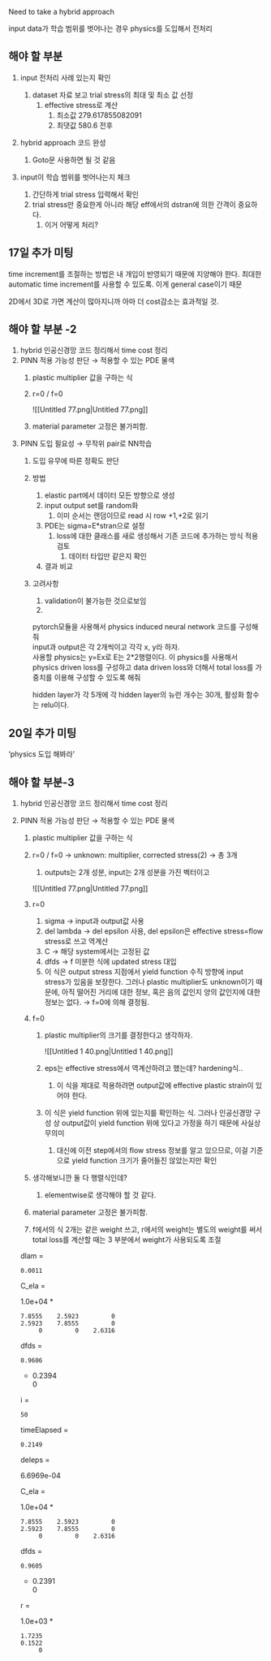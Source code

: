 Need to take a hybrid approach

input data가 학습 범위를 벗어나는 경우 physics를 도입해서 전처리

## 해야 할 부분

1. input 전처리 사례 있는지 확인
    1. dataset 자료 보고 trial stress의 최대 및 최소 값 선정
        1. effective stress로 계산
            1. 최소값 279.617855082091
            2. 최댓값 580.6 전후
2. hybrid approach 코드 완성
    1. Goto문 사용하면 될 것 같음
    
3. input이 학습 범위를 벗어나는지 체크
    1. 간단하게 trial stress 입력해서 확인
    2. trial stress만 중요한게 아니라 해당 eff에서의 dstran에 의한 간격이 중요하다.
        1. 이거 어떻게 처리?
        

  

## 17일 추가 미팅

time increment를 조절하는 방법은 내 개입이 반영되기 때문에 지양해야 한다. 최대한 automatic time increment를 사용할 수 있도록. 이게 general case이기 때문

2D에서 3D로 가면 계산이 많아지니까 아마 더 cost감소는 효과적일 것.

  

## 해야 할 부분 -2

1. hybrid 인공신경망 코드 정리해서 time cost 정리
2. PINN 적용 가능성 판단 → 적용할 수 있는 PDE 물색
    1. plastic multiplier 값을 구하는 식
    2. r=0 / f=0
        
        ![[Untitled 77.png|Untitled 77.png]]
        
    3. material parameter 고정은 불가피함.
3. PINN 도입 필요성 → 무작위 pair로 NN학습
    1. 도입 유무에 따른 정확도 판단
    2. 방법
        1. elastic part에서 데이터 모든 방향으로 생성
        2. input output set를 random화
            1. 이미 순서는 랜덤이므로 read 시 row +1,+2로 읽기
        3. PDE는 sigma=E*stran으로 설정
            1. loss에 대한 클래스를 새로 생성해서 기존 코드에 추가하는 방식 적용 검토
                1. 데이터 타입만 같은지 확인
        4. 결과 비교
    3. 고려사항
        
        1. validation이 불가능한 것으로보임
        2.   
              
            
        
        pytorch모듈을 사용해서 physics induced neural network 코드를 구성해줘  
        input과 output은 각 2개씩이고 각각 x, y라 하자.  
        사용할 physics는 y=Ex로 E는 2*2행렬이다. 이 physics를 사용해서 physics driven loss를 구성하고 data driven loss와 더해서 total loss를 가중치를 이용해 구성할 수 있도록 해줘  
        
        hidden layer가 각 5개에 각 hidden layer의 뉴런 개수는 30개, 활성화 함수는 relu이다.
        
          
        

  

  

## 20일 추가 미팅

‘physics 도입 해봐라’

  

## 해야 할 부분-3

1. hybrid 인공신경망 코드 정리해서 time cost 정리
2. PINN 적용 가능성 판단 → 적용할 수 있는 PDE 물색
    
    1. plastic multiplier 값을 구하는 식
    2. r=0 / f=0 → unknown: multiplier, corrected stress(2) → 총 3개
        
        1. outputs는 2개 성분, input는 2개 성분을 가진 벡터이고
        
        ![[Untitled 77.png|Untitled 77.png]]
        
    3. r=0
        1. sigma → input과 output값 사용
        2. del lambda → del epsilon 사용, del epsilon은 effective stress=flow stress로 쓰고 역계산
        3. C → 해당 system에서는 고정된 값
        4. dfds → f 미분한 식에 updated stress 대입
        5. 이 식은 output stress 지점에서 yield function 수직 방향에 input stress가 있음을 보장한다. 그러나 plastic multiplier도 unknown이기 때문에, 아직 떨어진 거리에 대한 정보, 혹은 음의 값인지 양의 값인지에 대한 정보는 없다. → f=0에 의해 결정됨.
    4. f=0
        1. plastic multiplier의 크기를 결정한다고 생각하자.
            
            ![[Untitled 1 40.png|Untitled 1 40.png]]
            
        2. eps는 effective stress에서 역계산하려고 했는데? hardening식..
            1. 이 식을 제대로 적용하려면 output값에 effective plastic strain이 있어야 한다.
        3. 이 식은 yield function 위에 있는지를 확인하는 식. 그러나 인공신경망 구성 상 output값이 yield function 위에 있다고 가정을 하기 때문에 사실상 무의미
            1. 대신에 이전 step에서의 flow stress 정보를 알고 있으므로, 이걸 기준으로 yield function 크기가 줄어들진 않았는지만 확인
    5. 생각해보니깐 둘 다 행렬식인데?
        1. elementwise로 생각해야 할 것 같다.
    6. material parameter 고정은 불가피함.
    7. f에서의 식 2개는 같은 weight 쓰고, r에서의 weight는 별도의 weight를 써서 total loss를 계산할 때는 3 부분에서 weight가 사용되도록 조절
    
      
    
      
    
      
    
    dlam =
    
    ```Plain
    0.0011
    ```
    
    C_ela =
    
    1.0e+04 *
    
    ```Plain
    7.8555    2.5923         0
    2.5923    7.8555         0
         0         0    2.6316
    ```
    
    dfds =
    
    ```Plain
    0.9606
    ```
    
    - 0.2394  
        0  
        
    
    i =
    
    ```Plain
    50
    ```
    
    timeElapsed =
    
    ```Plain
    0.2149
    ```
    
    deleps =
    
    6.6969e-04
    
    C_ela =
    
    1.0e+04 *
    
    ```Plain
    7.8555    2.5923         0
    2.5923    7.8555         0
         0         0    2.6316
    ```
    
    dfds =
    
    ```Plain
    0.9605
    ```
    
    - 0.2391  
        0  
        
    
    r =
    
    1.0e+03 *
    
    ```Plain
    1.7235
    0.1522
         0
    ```